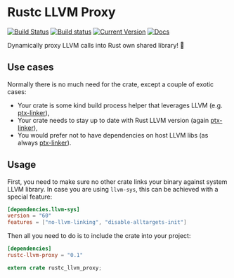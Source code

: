 # Rustc LLVM Proxy

[![Build Status](https://travis-ci.org/denzp/rustc-llvm-proxy.svg?branch=master)](https://travis-ci.org/denzp/rustc-llvm-proxy)
[![Build status](https://ci.appveyor.com/api/projects/status/4oxi872d3nir8ndk/branch/master?svg=true)](https://ci.appveyor.com/project/denzp/rustc-llvm-proxy)
[![Current Version](https://img.shields.io/crates/v/rustc-llvm-proxy.svg)](https://crates.io/crates/rustc-llvm-proxy)
[![Docs](https://docs.rs/rustc-llvm-proxy/badge.svg)](https://docs.rs/rustc-llvm-proxy)

Dynamically proxy LLVM calls into Rust own shared library! 🎉

## Use cases
Normally there is no much need for the crate, except a couple of exotic cases:

* Your crate is some kind build process helper that leverages LLVM (e.g. [ptx-linker](https://github.com/denzp/rust-ptx-linker)),
* Your crate needs to stay up to date with Rust LLVM version (again [ptx-linker](https://github.com/denzp/rust-ptx-linker)),
* You would prefer not to have dependencies on host LLVM libs (as always [ptx-linker](https://github.com/denzp/rust-ptx-linker)).

## Usage
First, you need to make sure no other crate links your binary against system LLVM library.
In case you are using `llvm-sys`, this can be achieved with a special feature:

``` toml
[dependencies.llvm-sys]
version = "60"
features = ["no-llvm-linking", "disable-alltargets-init"]
```

Then all you need to do is to include the crate into your project:

``` toml
[dependencies]
rustc-llvm-proxy = "0.1"
```

``` rust
extern crate rustc_llvm_proxy;
```
